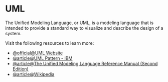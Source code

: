 # UML

The Unified Modeling Language, or UML, is a modeling language that is intended to provide a standard way to visualize and describe the design of a system.

Visit the following resources to learn more:

- [@official@UML Website](https://www.uml.org)
- [@article@UML Pattern - IBM](https://www.ibm.com/docs/en/rational-soft-arch/9.6.1?topic=files-uml-pattern-frameworks)
- [@article@The Unified Modeling Language Reference Manual (Second Edition)](https://personal.utdallas.edu/~chung/Fujitsu/UML_2.0/Rumbaugh--UML_2.0_Reference_CD.pdf)
- [@article@Wikipedia](https://en.wikipedia.org/wiki/Unified_Modeling_Language)